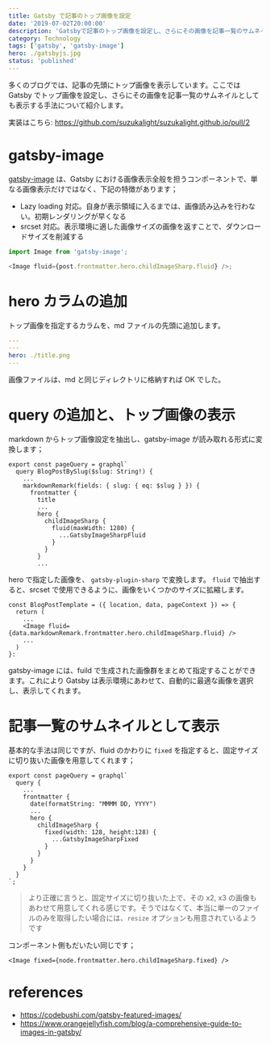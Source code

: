 ```yaml
---
title: Gatsby で記事のトップ画像を設定
date: '2019-07-02T20:00:00'
description: 'Gatsbyで記事のトップ画像を設定し、さらにその画像を記事一覧のサムネイルとしても表示する手法について'
category: Technology
tags: ['gatsby', 'gatsby-image']
hero: ./gatsbyjs.jpg
status: 'published'
---
```


多くのブログでは、記事の先頭にトップ画像を表示しています。ここでは Gatsby でトップ画像を設定し、さらにその画像を記事一覧のサムネイルとしても表示する手法について紹介します。

実装はこちら: https://github.com/suzukalight/suzukalight.github.io/pull/2

# gatsby-image

[gatsby-image](https://www.gatsbyjs.org/docs/gatsby-image/) は、Gatsby における画像表示全般を担うコンポーネントで、単なる画像表示だけではなく、下記の特徴があります；

- Lazy loading 対応。自身が表示領域に入るまでは、画像読み込みを行わない。初期レンダリングが早くなる
- srcset 対応。表示環境に適した画像サイズの画像を返すことで、ダウンロードサイズを削減する

```javascript
import Image from 'gatsby-image';

<Image fluid={post.frontmatter.hero.childImageSharp.fluid} />;
```

# hero カラムの追加

トップ画像を指定するカラムを、md ファイルの先頭に追加します。

```yaml
---
---
hero: ./title.png
---

```

画像ファイルは、md と同じディレクトリに格納すれば OK でした。

# query の追加と、トップ画像の表示

markdown からトップ画像設定を抽出し、gatsby-image が読み取れる形式に変換します；

```javascript{8-14}
export const pageQuery = graphql`
  query BlogPostBySlug($slug: String!) {
    ...
    markdownRemark(fields: { slug: { eq: $slug } }) {
      frontmatter {
        title
        ...
        hero {
          childImageSharp {
            fluid(maxWidth: 1280) {
              ...GatsbyImageSharpFluid
            }
          }
        }
        ...
```

hero で指定した画像を、 `gatsby-plugin-sharp` で変換します。 `fluid` で抽出すると、srcset で使用できるように、画像をいくつかのサイズに拡縮します。

```javascript{4}
const BlogPostTemplate = ({ location, data, pageContext }) => {
  return (
    ...
    <Image fluid={data.markdownRemark.frontmatter.hero.childImageSharp.fluid} />
    ...
  )
}:
```

gatsby-image には、fuild で生成された画像群をまとめて指定することができます。これにより Gatsby は表示環境にあわせて、自動的に最適な画像を選択し、表示してくれます。

# 記事一覧のサムネイルとして表示

基本的な手法は同じですが、fluid のかわりに `fixed` を指定すると、固定サイズに切り抜いた画像を用意してくれます；

```javascript{7-13}
export const pageQuery = graphql`
  query {
    ...
    frontmatter {
      date(formatString: "MMMM DD, YYYY")
      ...
      hero {
        childImageSharp {
          fixed(width: 128, height:128) {
            ...GatsbyImageSharpFixed
          }
        }
      }
    }
  }
`;
```

> より正確に言うと、固定サイズに切り抜いた上で、その x2, x3 の画像もあわせて用意してくれる感じです。そうではなくて、本当に単一のファイルのみを取得したい場合には、`resize` オプションも用意されているようです

コンポーネント側もだいたい同じです；

```javascript{1}
<Image fixed={node.frontmatter.hero.childImageSharp.fixed} />
```

# references

- https://codebushi.com/gatsby-featured-images/
- https://www.orangejellyfish.com/blog/a-comprehensive-guide-to-images-in-gatsby/
